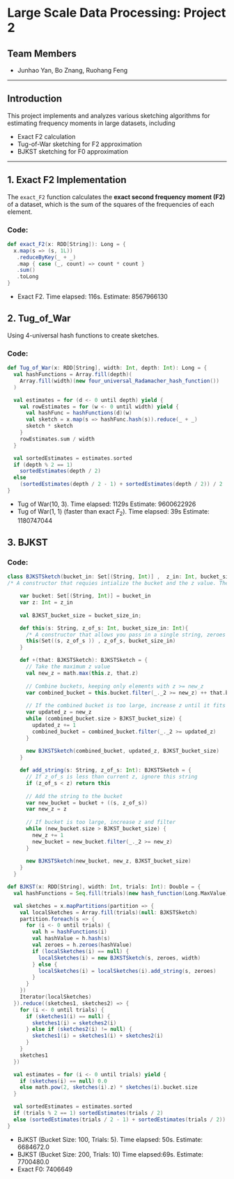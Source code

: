 # Large Scale Data Processing: Project 2

## Team Members
- Junhao Yan, Bo Znang, Ruohang Feng

---

## Introduction

This project implements and analyzes various sketching algorithms for estimating frequency moments in large datasets, including

- Exact F2 calculation
- Tug-of-War sketching for F2 approximation
- BJKST sketching for F0 approximation

---

## 1. Exact F2 Implementation

The `exact_F2` function calculates the **exact second frequency moment (F2)** of a dataset, which is the sum of the squares of the frequencies of each element.

### Code:
```scala
def exact_F2(x: RDD[String]): Long = {
  x.map(s => (s, 1L))
   .reduceByKey(_ + _)
   .map { case (_, count) => count * count }
   .sum()
   .toLong
}
```

- Exact F2. Time elapsed: 116s. Estimate: 8567966130

## 2. Tug_of_War

Using 4-universal hash functions to create sketches.

### Code:
```scala
def Tug_of_War(x: RDD[String], width: Int, depth: Int): Long = {
  val hashFunctions = Array.fill(depth)(
    Array.fill(width)(new four_universal_Radamacher_hash_function())
  )

  val estimates = for (d <- 0 until depth) yield {
    val rowEstimates = for (w <- 0 until width) yield {
      val hashFunc = hashFunctions(d)(w)
      val sketch = x.map(s => hashFunc.hash(s)).reduce(_ + _)
      sketch * sketch
    }
    rowEstimates.sum / width
  }

  val sortedEstimates = estimates.sorted
  if (depth % 2 == 1)
    sortedEstimates(depth / 2)
  else
    (sortedEstimates(depth / 2 - 1) + sortedEstimates(depth / 2)) / 2
}
```

- Tug of War(10, 3). Time elapsed: 1129s Estimate: 9600622926
- Tug of War(1, 1) (faster than exact $F_2$). Time elapsed: 39s Estimate: 1180747044

## 3. BJKST

### Code:
```scala
class BJKSTSketch(bucket_in: Set[(String, Int)] ,  z_in: Int, bucket_size_in: Int) extends Serializable {
/* A constructor that requies intialize the bucket and the z value. The bucket size is the bucket size of the sketch. */

    var bucket: Set[(String, Int)] = bucket_in
    var z: Int = z_in
  
    val BJKST_bucket_size = bucket_size_in;

    def this(s: String, z_of_s: Int, bucket_size_in: Int){
      /* A constructor that allows you pass in a single string, zeroes of the string, and the bucket size to initialize the sketch */
      this(Set((s, z_of_s )) , z_of_s, bucket_size_in)
    }

    def +(that: BJKSTSketch): BJKSTSketch = {
      // Take the maximum z value
      val new_z = math.max(this.z, that.z)
      
      // Combine buckets, keeping only elements with z >= new_z
      var combined_bucket = this.bucket.filter(_._2 >= new_z) ++ that.bucket.filter(_._2 >= new_z)
      
      // If the combined bucket is too large, increase z until it fits
      var updated_z = new_z
      while (combined_bucket.size > BJKST_bucket_size) {
        updated_z += 1
        combined_bucket = combined_bucket.filter(_._2 >= updated_z)
      }
      
      new BJKSTSketch(combined_bucket, updated_z, BJKST_bucket_size)
    }

    def add_string(s: String, z_of_s: Int): BJKSTSketch = {
      // If z_of_s is less than current z, ignore this string
      if (z_of_s < z) return this
      
      // Add the string to the bucket
      var new_bucket = bucket + ((s, z_of_s))
      var new_z = z
      
      // If bucket is too large, increase z and filter
      while (new_bucket.size > BJKST_bucket_size) {
        new_z += 1
        new_bucket = new_bucket.filter(_._2 >= new_z)
      }
      
      new BJKSTSketch(new_bucket, new_z, BJKST_bucket_size)
    }
  }

def BJKST(x: RDD[String], width: Int, trials: Int): Double = {
  val hashFunctions = Seq.fill(trials)(new hash_function(Long.MaxValue))

  val sketches = x.mapPartitions(partition => {
    val localSketches = Array.fill(trials)(null: BJKSTSketch)
    partition.foreach(s => {
      for (i <- 0 until trials) {
        val h = hashFunctions(i)
        val hashValue = h.hash(s)
        val zeroes = h.zeroes(hashValue)
        if (localSketches(i) == null) {
          localSketches(i) = new BJKSTSketch(s, zeroes, width)
        } else {
          localSketches(i) = localSketches(i).add_string(s, zeroes)
        }
      }
    })
    Iterator(localSketches)
  }).reduce((sketches1, sketches2) => {
    for (i <- 0 until trials) {
      if (sketches1(i) == null) {
        sketches1(i) = sketches2(i)
      } else if (sketches2(i) != null) {
        sketches1(i) = sketches1(i) + sketches2(i)
      }
    }
    sketches1
  })

  val estimates = for (i <- 0 until trials) yield {
    if (sketches(i) == null) 0.0
    else math.pow(2, sketches(i).z) * sketches(i).bucket.size
  }

  val sortedEstimates = estimates.sorted
  if (trials % 2 == 1) sortedEstimates(trials / 2)
  else (sortedEstimates(trials / 2 - 1) + sortedEstimates(trials / 2)) / 2
}
```

- BJKST (Bucket Size: 100, Trials: 5). Time elapsed: 50s. Estimate: 6684672.0
- BJKST (Bucket Size: 200, Trials: 10) Time elapsed:69s. Estimate: 7700480.0
- Exact F0: 7406649




